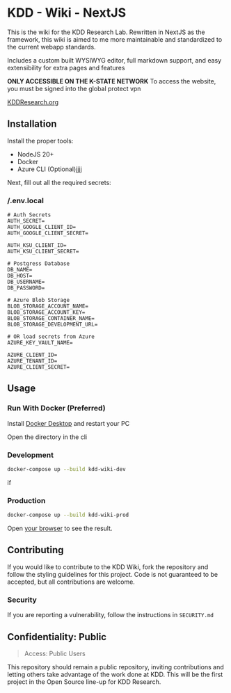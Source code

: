 # KDD - Wiki - NextJS

This is the wiki for the KDD Research Lab. Rewritten in NextJS as the
framework, this wiki is aimed to me more maintainable and standardized
to the current webapp standards.

Includes a custom built WYSIWYG editor, full markdown support, and easy
extensibility for extra pages and features

**ONLY ACCESSIBLE ON THE K-STATE NETWORK**
To access the website, you must be signed into the global protect vpn

[KDDResearch.org](https://kdd-wiki-website.azurewebsites.net/)

## Installation

Install the proper tools:
- NodeJS 20+
- Docker
- Azure CLI (Optional)jjjj

Next, fill out all the required secrets:

### /.env.local
```env
# Auth Secrets
AUTH_SECRET=
AUTH_GOOGLE_CLIENT_ID=
AUTH_GOOGLE_CLIENT_SECRET=

AUTH_KSU_CLIENT_ID=
AUTH_KSU_CLIENT_SECRET=

# Postgress Database
DB_NAME=
DB_HOST=
DB_USERNAME=
DB_PASSWORD=

# Azure Blob Storage
BLOB_STORAGE_ACCOUNT_NAME=
BLOB_STORAGE_ACCOUNT_KEY=
BLOB_STORAGE_CONTAINER_NAME=
BLOB_STORAGE_DEVELOPMENT_URL=

# OR load secrets from Azure
AZURE_KEY_VAULT_NAME=

AZURE_CLIENT_ID=
AZURE_TENANT_ID=
AZURE_CLIENT_SECRET=
```

## Usage

### Run With Docker (Preferred)

Install [Docker Desktop](https://docs.docker.com/desktop/install/windows-install/)
and restart your PC

Open the directory in the cli

### Development
```bash
docker-compose up --build kdd-wiki-dev
```

if 

### Production
```bash
docker-compose up --build kdd-wiki-prod
```

Open [your browser](http://localhost:3000) to see the result.

## Contributing

If you would like to contribute to the KDD Wiki, fork the repository and follow
the styling guidelines for this project. Code is not guaranteed to be
accepted, but all contributions are welcome.

### Security

If you are reporting a vulnerability, follow the instructions in `SECURITY.md`

## Confidentiality: Public

> Access: Public Users

This repository should remain a public repository, inviting contributions and
letting others take advantage of the work done at KDD. This will be the first
project in the Open Source line-up for KDD Research.
